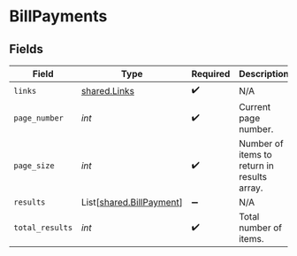# BillPayments


## Fields

| Field                                                          | Type                                                           | Required                                                       | Description                                                    |
| -------------------------------------------------------------- | -------------------------------------------------------------- | -------------------------------------------------------------- | -------------------------------------------------------------- |
| `links`                                                        | [shared.Links](../../models/shared/links.md)                   | :heavy_check_mark:                                             | N/A                                                            |
| `page_number`                                                  | *int*                                                          | :heavy_check_mark:                                             | Current page number.                                           |
| `page_size`                                                    | *int*                                                          | :heavy_check_mark:                                             | Number of items to return in results array.                    |
| `results`                                                      | List[[shared.BillPayment](../../models/shared/billpayment.md)] | :heavy_minus_sign:                                             | N/A                                                            |
| `total_results`                                                | *int*                                                          | :heavy_check_mark:                                             | Total number of items.                                         |
